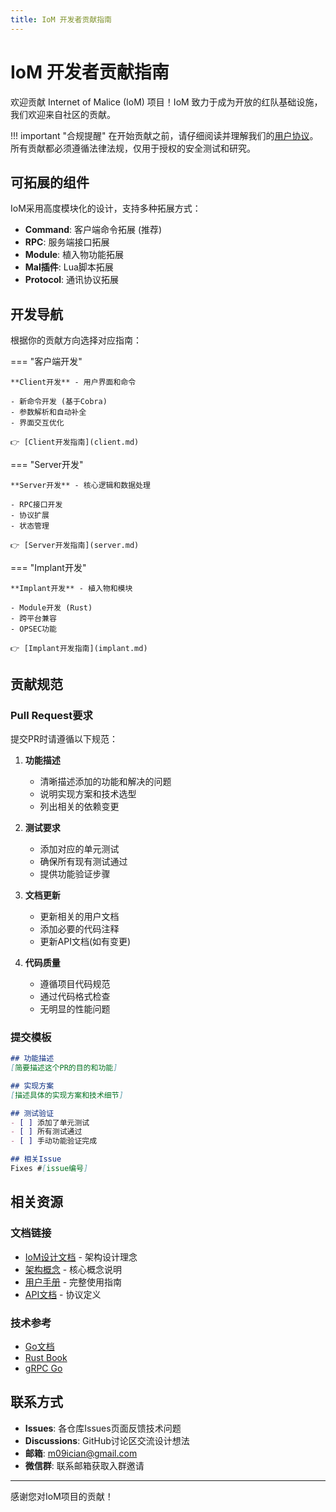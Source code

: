 ```yaml
---
title: IoM 开发者贡献指南
---
```


# IoM 开发者贡献指南

欢迎贡献 Internet of Malice (IoM) 项目！IoM 致力于成为开放的红队基础设施，我们欢迎来自社区的贡献。

!!! important "合规提醒"
    在开始贡献之前，请仔细阅读并理解我们的[用户协议](/IoM/index/#用户协议)。所有贡献都必须遵循法律法规，仅用于授权的安全测试和研究。

## 可拓展的组件

IoM采用高度模块化的设计，支持多种拓展方式：

- **Command**: 客户端命令拓展 (推荐)
- **RPC**: 服务端接口拓展  
- **Module**: 植入物功能拓展
- **Mal插件**: Lua脚本拓展
- **Protocol**: 通讯协议拓展

## 开发导航

根据你的贡献方向选择对应指南：

=== "客户端开发"

    **Client开发** - 用户界面和命令
    
    - 新命令开发 (基于Cobra)
    - 参数解析和自动补全
    - 界面交互优化
    
    👉 [Client开发指南](client.md)

=== "Server开发"

    **Server开发** - 核心逻辑和数据处理
    
    - RPC接口开发
    - 协议扩展 
    - 状态管理
    
    👉 [Server开发指南](server.md)

=== "Implant开发"

    **Implant开发** - 植入物和模块
    
    - Module开发 (Rust)
    - 跨平台兼容
    - OPSEC功能
    
    👉 [Implant开发指南](implant.md)

## 贡献规范

### Pull Request要求

提交PR时请遵循以下规范：

1. **功能描述**
   - 清晰描述添加的功能和解决的问题
   - 说明实现方案和技术选型
   - 列出相关的依赖变更

2. **测试要求**
   - 添加对应的单元测试
   - 确保所有现有测试通过
   - 提供功能验证步骤

3. **文档更新**
   - 更新相关的用户文档
   - 添加必要的代码注释
   - 更新API文档(如有变更)

4. **代码质量**
   - 遵循项目代码规范
   - 通过代码格式检查
   - 无明显的性能问题

### 提交模板

```markdown
## 功能描述
[简要描述这个PR的目的和功能]

## 实现方案
[描述具体的实现方案和技术细节]

## 测试验证
- [ ] 添加了单元测试
- [ ] 所有测试通过
- [ ] 手动功能验证完成

## 相关Issue
Fixes #[issue编号]
```

## 相关资源

### 文档链接
- [IoM设计文档](/IoM/design/) - 架构设计理念
- [架构概念](/IoM/concept/) - 核心概念说明
- [用户手册](/IoM/manual/) - 完整使用指南
- [API文档](https://github.com/chainreactors/proto) - 协议定义

### 技术参考
- [Go文档](https://golang.org/doc/)
- [Rust Book](https://doc.rust-lang.org/book/)
- [gRPC Go](https://grpc.io/docs/languages/go/)

## 联系方式

- **Issues**: 各仓库Issues页面反馈技术问题
- **Discussions**: GitHub讨论区交流设计想法
- **邮箱**: m09ician@gmail.com
- **微信群**: 联系邮箱获取入群邀请

---

感谢您对IoM项目的贡献！
